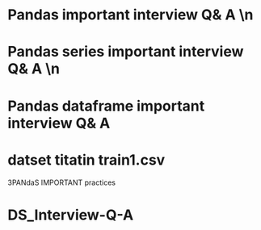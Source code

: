 # Pandas important interview Q& A \n
# Pandas series  important interview Q& A \n
# Pandas dataframe  important interview Q& A 

# datset titatin train1.csv
3PANdaS IMPORTANT practices

# DS_Interview-Q-A
